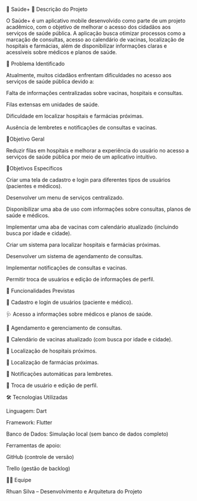 📱 Saúde+
🎯 Descrição do Projeto

O Saúde+ é um aplicativo mobile desenvolvido como parte de um projeto acadêmico, com o objetivo de melhorar o acesso dos cidadãos aos serviços de saúde pública.
A aplicação busca otimizar processos como a marcação de consultas, acesso ao calendário de vacinas, localização de hospitais e farmácias, além de disponibilizar informações claras e acessíveis sobre médicos e planos de saúde.

🏥 Problema Identificado

Atualmente, muitos cidadãos enfrentam dificuldades no acesso aos serviços de saúde pública devido a:

Falta de informações centralizadas sobre vacinas, hospitais e consultas.

Filas extensas em unidades de saúde.

Dificuldade em localizar hospitais e farmácias próximas.

Ausência de lembretes e notificações de consultas e vacinas.

🎯Objetivo Geral

Reduzir filas em hospitais e melhorar a experiência do usuário no acesso a serviços de saúde pública por meio de um aplicativo intuitivo.

🎯Objetivos Específicos

  Criar uma tela de cadastro e login para diferentes tipos de usuários (pacientes e médicos).
  
  Desenvolver um menu de serviços centralizado.
  
  Disponibilizar uma aba de uso com informações sobre consultas, planos de saúde e médicos.
  
  Implementar uma aba de vacinas com calendário atualizado (incluindo busca por idade e cidade).
  
  Criar um sistema para localizar hospitais e farmácias próximas.
  
  Desenvolver um sistema de agendamento de consultas.
  
  Implementar notificações de consultas e vacinas.
  
  Permitir troca de usuários e edição de informações de perfil.

📌 Funcionalidades Previstas

🔑 Cadastro e login de usuários (paciente e médico).

🩺 Acesso a informações sobre médicos e planos de saúde.

📅 Agendamento e gerenciamento de consultas.

💉 Calendário de vacinas atualizado (com busca por idade e cidade).

🏥 Localização de hospitais próximos.

💊 Localização de farmácias próximas.

🔔 Notificações automáticas para lembretes.

👥 Troca de usuário e edição de perfil.

🛠️ Tecnologias Utilizadas

Linguagem: Dart

Framework: Flutter

Banco de Dados: Simulação local (sem banco de dados completo)

Ferramentas de apoio:

GitHub (controle de versão)

Trello (gestão de backlog)

👨‍💻 Equipe

Rhuan Silva – Desenvolvimento e Arquitetura do Projeto
